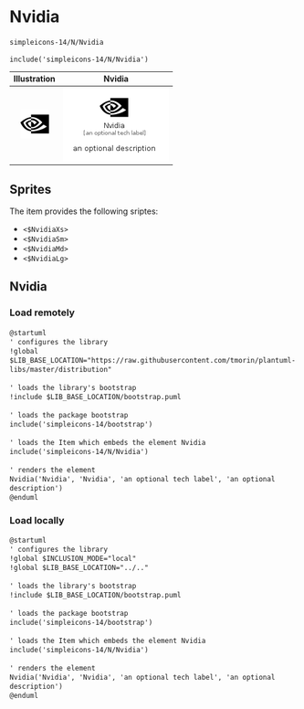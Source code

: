 # Nvidia


```text
simpleicons-14/N/Nvidia
```

```text
include('simpleicons-14/N/Nvidia')
```



| Illustration | Nvidia |
| :---: | :---: |
| ![illustration for Illustration](../../simpleicons-14/N/Nvidia.png) | ![illustration for Nvidia](../../simpleicons-14/N/Nvidia.Local.png) |



## Sprites
The item provides the following sriptes:

- `<$NvidiaXs>`
- `<$NvidiaSm>`
- `<$NvidiaMd>`
- `<$NvidiaLg>`





## Nvidia

### Load remotely
```plantuml
@startuml
' configures the library
!global $LIB_BASE_LOCATION="https://raw.githubusercontent.com/tmorin/plantuml-libs/master/distribution"

' loads the library's bootstrap
!include $LIB_BASE_LOCATION/bootstrap.puml

' loads the package bootstrap
include('simpleicons-14/bootstrap')

' loads the Item which embeds the element Nvidia
include('simpleicons-14/N/Nvidia')

' renders the element
Nvidia('Nvidia', 'Nvidia', 'an optional tech label', 'an optional description')
@enduml
```

### Load locally
```plantuml
@startuml
' configures the library
!global $INCLUSION_MODE="local"
!global $LIB_BASE_LOCATION="../.."

' loads the library's bootstrap
!include $LIB_BASE_LOCATION/bootstrap.puml

' loads the package bootstrap
include('simpleicons-14/bootstrap')

' loads the Item which embeds the element Nvidia
include('simpleicons-14/N/Nvidia')

' renders the element
Nvidia('Nvidia', 'Nvidia', 'an optional tech label', 'an optional description')
@enduml
```

